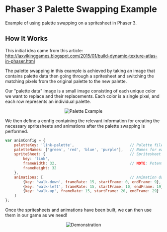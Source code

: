 # Phaser 3 Palette Swapping Example

Example of using palette swapping on a spritesheet in Phaser 3.

## How It Works
This initial idea came from this article:  
http://laxvikinggames.blogspot.com/2015/01/build-dynamic-texture-atlas-in-phaser.html

The palette swapping in this example is achieved by taking an image that contains palette data then going through a spritesheet and switching the matching pixels from the original palette to the new palette.

Our "palette data" image is a small image consisting of each unique color we want to replace and their replacements. Each color is a single pixel, and each row represents an individual palette.

<p align="center"><img src="https://i.imgur.com/fcyEzy4.jpg" alt="Palette Example"></p>

We then define a config containing the relevant information for creating the necessary spritesheets and animations after the palette swapping is performed.

```js
var animConfig = {
    paletteKey: 'link-palette',                         // Palette file we're referencing.
    paletteNames: ['green', 'red', 'blue', 'purple'],   // Names for each palette to build out the names for the atlas.
    spriteSheet: {                                      // Spritesheet we're manipulating.
        key: 'link',
        frameWidth: 32,                                 // NOTE: Potential drawback. All frames are the same size.
        frameHeight: 32
    },
    animations: [                                       // Animation data.
        {key: 'walk-down', frameRate: 15, startFrame: 0, endFrame: 9},
        {key: 'walk-left', frameRate: 15, startFrame: 10, endFrame: 19},
        {key: 'walk-up', frameRate: 15, startFrame: 20, endFrame: 29}
    ]
};
```

Once the spritesheets and animations have been built, we can then use them in our game as we need!

<p align="center"><img src="https://i.imgur.com/vfJbHYp.gif" alt="Demonstration"></p>
